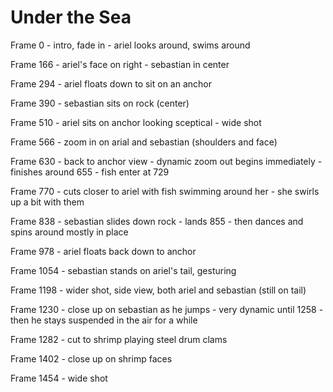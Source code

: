 # Under the Sea

Frame 0
    - intro, fade in
    - ariel looks around, swims around

Frame 166
    - ariel's face on right
    - sebastian in center

Frame 294
    - ariel floats down to sit on an anchor

Frame 390
    - sebastian sits on rock (center)

Frame 510
    - ariel sits on anchor looking sceptical
    - wide shot

Frame 566
    - zoom in on arial and sebastian (shoulders and face)

Frame 630
    - back to anchor view
    - dynamic zoom out begins immediately
    - finishes around 655
    - fish enter at 729

Frame 770
    - cuts closer to ariel with fish swimming around her
    - she swirls up a bit with them

Frame 838
    - sebastian slides down rock
    - lands 855
    - then dances and spins around mostly in place

Frame 978
    - ariel floats back down to anchor

Frame 1054
    - sebastian stands on ariel's tail, gesturing

Frame 1198
    - wider shot, side view, both ariel and sebastian (still on tail)

Frame 1230
    - close up on sebastian as he jumps
    - very dynamic until 1258
        - then he stays suspended in the air for a while

Frame 1282
    - cut to shrimp playing steel drum clams

Frame 1402
    - close up on shrimp faces

Frame 1454
    - wide shot

